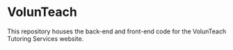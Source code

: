 # VolunTeach
This repository houses the back-end and front-end code for the VolunTeach Tutoring Services website.
